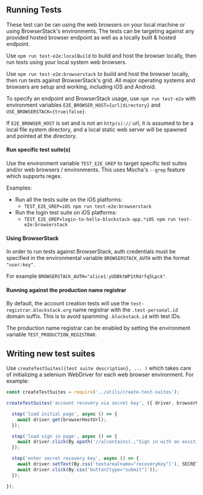 ## Running Tests

These test can be ran using the web browsers on your local machine or using BrowserStack's environments. The tests can be targeting against any provided hosted browser endpoint as well as a locally built & hosted endpoint. 


Use `npm run test-e2e:localBuild` to build and host the browser locally, then run tests using your local system web browsers.

Use `npm run test-e2e:browserstack` to build and host the browser locally, then run tests against BrowserStack's grid. All major operating systems and browsers are setup and working, including iOS and Android. 

To specify an endpoint and BrowserStack usage, use `npm run test-e2e` with environment variables `E2E_BROWSER_HOST={url|directory}` and `USE_BROWSERSTACK={true|false}`. 

If `E2E_BROWSER_HOST` is set and is not an `http(s)://` url, it is assumed to be a local file system directory, and a local static web server will be spawned and pointed at the directory. 

#### Run specific test suite(s)

Use the environment variable `TEST_E2E_GREP` to target specific test suites and/or web browsers / environments. This uses Mocha's `--grep` feature which supports regex. 

Examples:
* Run all the tests suite on the iOS platforms:
  * `TEST_E2E_GREP=iOS npm run test-e2e:browserstack`
* Run the login test suite on iOS platforms:
  * `TEST_E2E_GREP=login-to-hello-blockstack-app.*iOS npm run test-e2e:browserstack`



#### Using BrowserStack

In order to run tests against BrowserStack, auth credentials must be specified in the environmental variable `BROWSERSTACK_AUTH` with the format `"user:key"`. 

For example `BROWSERSTACK_AUTH="alice1:yUDBktWP1tRdrfq5Lpck"`.


#### Running against the production name registrar

By default, the account creation tests will use the `test-registrar.blockstack.org` name registrar with the `.test-personal.id` domain suffix. This is to avoid spamming `.blockstack.id` with test IDs. 

The production name registrar can be enabled by setting the environment variable `TEST_PRODUCTION_REGISTRAR`.


## Writing new test suites

Use `createTestSuites({test suite description}, ... )` which takes care of initializing a selenium WebDriver for each web browser environment. For example:

```js
const createTestSuites = require('../utils/create-test-suites');

createTestSuites('account recovery via secret key', ({ driver, browserHostUrl }) => {

  step('load initial page', async () => {
    await driver.get(browserHostUrl);
  });

  step('load sign in page', async () => {
    await driver.click(By.xpath('//a[contains(.,"Sign in with an existing ID")]'));
  });

  step('enter secret recovery key', async () => {
    await driver.setText(By.css('textarea[name="recoveryKey"]'), SECRET_RECOVERY_KEY);
    await driver.click(By.css('button[type="submit"]'));
  });

});
```